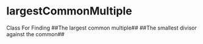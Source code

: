 # largestCommonMultiple
Class For Finding 
##The largest common multiple##
##The smallest divisor against the common##
